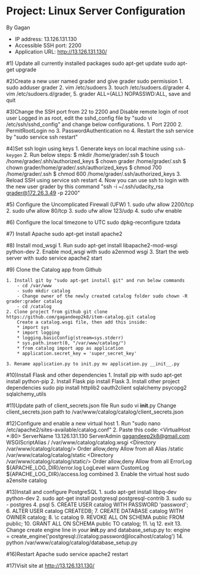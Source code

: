 # Project: Linux Server Configuration
By Gagan

*	IP address:  13.126.131.130
*	Accessible SSH port: 2200
*	Application URL: http://13.126.131.130/

#1) Update all currently installed packages
	sudo apt-get update
	sudo apt-get upgrade

#2)Create a new user named grader and give grader sudo permission
	1.	sudo adduser grader
	2.	vim /etc/sudoers
	3.	touch /etc/sudoers.d/grader
	4.	vim /etc/sudoers.d/grader,
	5.	grader ALL=(ALL) NOPASSWD:ALL, save and quit

#3)Change the SSH port from 22 to 2200 and Disable remote login of root user
	Logged in as root, edit the sshd_config file by "sudo vi /etc/ssh/sshd_config" and change below configurations.
	1. Port 2200
	2. PermitRootLogin no
	3. PasswordAuthentication no
	4. Restart the ssh service by "sudo service ssh restart"

#4)Set ssh login using keys
	1.	Generate keys on local machine using `ssh-keygen` 
	2.  Run below steps:
		$ mkdir /home/grader/.ssh
		$ touch /home/grader/.shh/authorized_keys
		$ chown grader /home/grader/.ssh
		$ chown grader/home/grader/.ssh/authorized_keys
		$ chmod 700 /home/grader/.ssh
		$ chmod 600 /home/grader/.ssh/authorized_keys
	3.	Reload SSH using service ssh restart
	4.	Now you can use ssh to login with the new user grader by this command "ssh -i ~/.ssh/udacity_rsa grader@172.26.3.49 -p 2200"
	
#5) Configure the Uncomplicated Firewall (UFW)
	1. sudo ufw allow 2200/tcp
	2. sudo ufw allow 80/tcp
	3. sudo ufw allow 123/udp
	4. sudo ufw enable 

#6) Configure the local timezone to UTC
	sudo dpkg-reconfigure tzdata
	
	
#7) Install Apache
	sudo apt-get install apache2
	
#8) Install mod_wsgi
	1. Run sudo apt-get install libapache2-mod-wsgi python-dev
	2. Enable mod_wsgi with sudo a2enmod wsgi
	3. Start the web server with sudo service apache2 start
	
#9) Clone the Catalog app from Github

	1. Install git by "sudo apt-get install git" and run below commands
		- cd /var/www
		- sudo mkdir catalog
		- Change owner of the newly created catalog folder sudo chown -R grader:grader catalog
		- cd /catalog
	2. Clone project from github git clone https://github.com/gagandeep2k8/item-catalog.git catalog
		Create a catalog.wsgi file, then add this inside:
		* import sys
		* import logging
		* logging.basicConfig(stream=sys.stderr)
		* sys.path.insert(0, "/var/www/catalog/")
		* from catalog import app as application
		* application.secret_key = 'super_secret_key'
		
	3. Rename application.py to init.py mv application.py __init__.py

#10)Install Flask and other dependencies
	1. Install pip with sudo apt-get install python-pip
	2. Install Flask pip install Flask
	3. Install other project dependencies sudo pip install httplib2 oauth2client sqlalchemy psycopg2 sqlalchemy_utils

#11)Update path of client_secrets.json file
	Run sudo vi  __init__.py
	Change client_secrets.json path to /var/www/catalog/catalog/client_secrets.json
	
#12)Configure and enable a new virtual host
	1. Run "sudo nano /etc/apache2/sites-available/catalog.conf"
	2. Paste this code:
		<VirtualHost *:80>
			ServerName 13.126.131.130
			ServerAdmin gagandeep2k8@gmail.com
			WSGIScriptAlias / /var/www/catalog/catalog.wsgi
			<Directory /var/www/catalog/catalog/>
				Order allow,deny
				Allow from all
			</Directory>
			Alias /static /var/www/catalog/catalog/static
			<Directory /var/www/catalog/catalog/static/>
				Order allow,deny
				Allow from all
			</Directory>
			ErrorLog ${APACHE_LOG_DIR}/error.log
			LogLevel warn
			CustomLog ${APACHE_LOG_DIR}/access.log combined
		</VirtualHost>
	3.	Enable the virtual host sudo a2ensite catalog	
	
#13)Install and configure PostgreSQL
	1. sudo apt-get install libpq-dev python-dev
	2. sudo apt-get install postgresql postgresql-contrib
	3. sudo su - postgres
	4. psql
	5. CREATE USER catalog WITH PASSWORD 'password';
	6. ALTER USER catalog CREATEDB;
	7. CREATE DATABASE catalog WITH OWNER catalog;
	8. \c catalog
	9. REVOKE ALL ON SCHEMA public FROM public;
	10. GRANT ALL ON SCHEMA public TO catalog;
	11. \q
	12. exit
	13. Change create engine line in your __init__.py and database_setup.py to: engine = create_engine('postgresql://catalog:password@localhost/catalog')
	14. python /var/www/catalog/catalog/database_setup.py

#16)Restart Apache
	sudo service apache2 restart
	
#17)Visit site at http://13.126.131.130/


	



	


